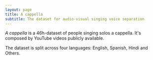 ```yaml
---
layout: page
title: A cappella
subtitle: The dataset for audio-visual singing voice separation
---
```

*A cappella* is a 46h-dataset of people singing solos a cappella. It's composed by YouTube videos publicly available.  

The dataset is split across four languages: English, Spanish, Hindi and Others.  
